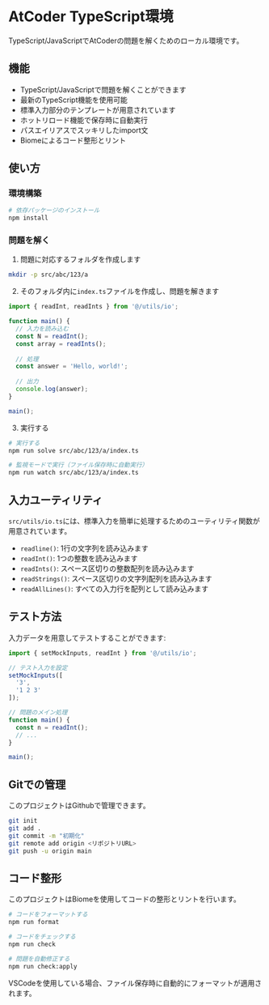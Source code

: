 # AtCoder TypeScript環境

TypeScript/JavaScriptでAtCoderの問題を解くためのローカル環境です。

## 機能

- TypeScript/JavaScriptで問題を解くことができます
- 最新のTypeScript機能を使用可能
- 標準入力部分のテンプレートが用意されています
- ホットリロード機能で保存時に自動実行
- パスエイリアスでスッキリしたimport文
- Biomeによるコード整形とリント

## 使い方

### 環境構築

```bash
# 依存パッケージのインストール
npm install
```

### 問題を解く

1. 問題に対応するフォルダを作成します
```bash
mkdir -p src/abc/123/a
```

2. そのフォルダ内に`index.ts`ファイルを作成し、問題を解きます
```typescript
import { readInt, readInts } from '@/utils/io';

function main() {
  // 入力を読み込む
  const N = readInt();
  const array = readInts();
  
  // 処理
  const answer = 'Hello, world!';
  
  // 出力
  console.log(answer);
}

main();
```

3. 実行する
```bash
# 実行する
npm run solve src/abc/123/a/index.ts

# 監視モードで実行（ファイル保存時に自動実行）
npm run watch src/abc/123/a/index.ts
```

## 入力ユーティリティ

`src/utils/io.ts`には、標準入力を簡単に処理するためのユーティリティ関数が用意されています。

- `readline()`: 1行の文字列を読み込みます
- `readInt()`: 1つの整数を読み込みます
- `readInts()`: スペース区切りの整数配列を読み込みます
- `readStrings()`: スペース区切りの文字列配列を読み込みます
- `readAllLines()`: すべての入力行を配列として読み込みます

## テスト方法

入力データを用意してテストすることができます:

```typescript
import { setMockInputs, readInt } from '@/utils/io';

// テスト入力を設定
setMockInputs([
  '3',
  '1 2 3'
]);

// 問題のメイン処理
function main() {
  const n = readInt();
  // ...
}

main();
```

## Gitでの管理

このプロジェクトはGithubで管理できます。

```bash
git init
git add .
git commit -m "初期化"
git remote add origin <リポジトリURL>
git push -u origin main
```

## コード整形

このプロジェクトはBiomeを使用してコードの整形とリントを行います。

```bash
# コードをフォーマットする
npm run format

# コードをチェックする
npm run check

# 問題を自動修正する
npm run check:apply
```

VSCodeを使用している場合、ファイル保存時に自動的にフォーマットが適用されます。
